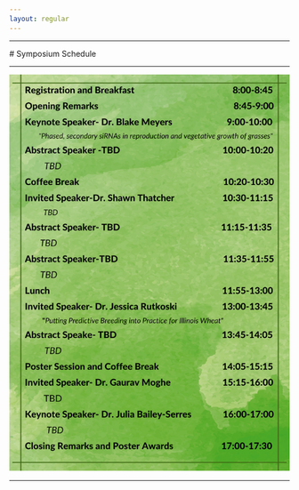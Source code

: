 ```yaml
---
layout: regular
---
```


<hr style="clear: both;" />
# Symposium Schedule
<hr style="clear: both;" />
<img src="/img/2023_Symposium_Schedule.png" style="max-width:100%"/>
<hr style="clear: both;" />
